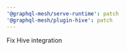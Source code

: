 ```yaml
---
'@graphql-mesh/serve-runtime': patch
'@graphql-mesh/plugin-hive': patch
---
```


Fix Hive integration

